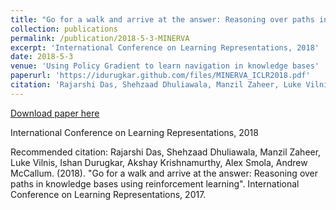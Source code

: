 ```yaml
---
title: "Go for a walk and arrive at the answer: Reasoning over paths in knowledge bases using reinforcement learning"
collection: publications
permalink: /publication/2018-5-3-MINERVA
excerpt: 'International Conference on Learning Representations, 2018'
date: 2018-5-3
venue: 'Using Policy Gradient to learn navigation in knowledge bases'
paperurl: 'https://idurugkar.github.com/files/MINERVA_ICLR2018.pdf'
citation: 'Rajarshi Das, Shehzaad Dhuliawala, Manzil Zaheer, Luke Vilnis, Ishan Durugkar, Akshay Krishnamurthy, Alex Smola, Andrew McCallum. (2018). &quot;Go for a walk and arrive at the answer: Reasoning over paths in knowledge bases using reinforcement learning&quot;. International Conference on Learning Representations, 2017.'
---
```


<a href='https://idurugkar.github.com/files/MINERVA_ICLR2018.pdf'>Download paper here</a>

International Conference on Learning Representations, 2018

Recommended citation: Rajarshi Das, Shehzaad Dhuliawala, Manzil Zaheer, Luke Vilnis, Ishan Durugkar, Akshay Krishnamurthy, Alex Smola, Andrew McCallum. (2018). "Go for a walk and arrive at the answer: Reasoning over paths in knowledge bases using reinforcement learning". International Conference on Learning Representations, 2017.
